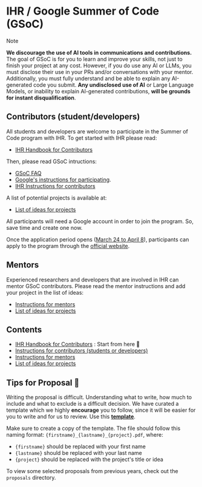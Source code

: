 # IHR / Google Summer of Code (GSoC)

> [!NOTE]
> **We discourage the use of AI tools in communications and contributions.** The goal of GSoC is for you to learn and improve your skills, not just to finish your project at any cost. However, if you do use any AI or LLMs, you must disclose their use in your PRs and/or conversations with your mentor. Additionally, you must fully understand and be able to explain any AI-generated code you submit. **Any undisclosed use of AI** or Large Language Models, or inability to explain AI-generated contributions, **will be grounds for instant disqualification**.

## Contributors (student/developers)
All students and developers are welcome to participate in the Summer of Code program with IHR. 
To get started with IHR please read:
- [IHR Handbook for Contributors](ihr-contributor-handbook.md) 

Then, please read GSoC intructions:
- [GSoC FAQ](https://developers.google.com/open-source/gsoc/faq) 
- [Google's instructions for participating](https://google.github.io/gsocguides/student/). 
- [IHR Instructions for contributors](contributor-guidance.md)

A list of potential projects is available at:
- [List of ideas for projects](ideas.md)

All participants will need a Google account in order to join the program. So, save time and create one now. 

Once the application period opens ([March 24 to April 8](https://developers.google.com/open-source/gsoc/timeline)), participants can apply to the program through the [official website](https://summerofcode.withgoogle.com/).

## Mentors
Experienced researchers and developers that are involved in IHR can mentor GSoC contributors.
Please read the mentor instructions and add your project in the list of ideas:
- [Instructions for mentors](mentor-guidance.md)
- [List of ideas for projects](ideas.md)

## Contents
- [IHR Handbook for Contributors](ihr-contributor-handbook.md) : Start from here 🚀
- [Instructions for contributors (students or developers)](contributor-guidance.md)
- [Instructions for mentors](mentor-guidance.md)
- [List of ideas for projects](ideas.md)


## Tips for Proposal 🚀 
Writing the proposal is difficult. Understanding what to write, how much to include and what to exclude is a difficult decision. We have curated a template which we highly **encourage** you to follow, since it will be easier for you to write and for us to review. Use this **[template](https://docs.google.com/document/d/1QSLQp7SLrREZ78lMCiMDv6iaevH-FqkCg1u2OpVDU3Q/edit?usp=sharing)**.

Make sure to create a copy of the template. The file should follow this naming format: `{firstname}_{lastname}_{project}.pdf`, where:
- `{firstname}` should be replaced with your first name
- `{lastname}` should be replaced with your last name
- `{project}` should be replaced with the project's title or idea

To view some selected proposals from previous years, check out the `proposals` directory.

